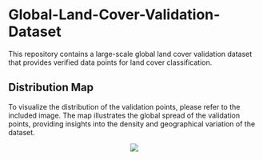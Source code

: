 # Global-Land-Cover-Validation-Dataset

This repository contains a large-scale global land cover validation dataset that provides verified data points for land cover classification. 


## Distribution Map

To visualize the distribution of the validation points, please refer to the included image. The map illustrates the global spread of the validation points, providing insights into the density and geographical variation of the dataset.

<div align="center">
    <img src="distribution_map.png" >
</div>


